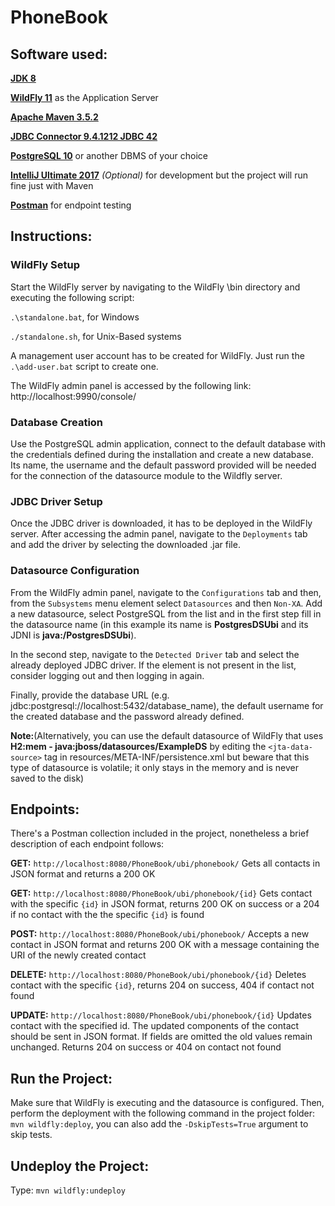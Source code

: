 # PhoneBook

## Software used:

**[JDK 8](http://www.oracle.com/technetwork/pt/java/javase/downloads/jdk8-downloads-2133151.html)**

**[WildFly 11](http://wildfly.org/downloads/)** as the Application Server 

**[Apache Maven 3.5.2](https://maven.apache.org/download.cgi)** 

**[JDBC Connector 9.4.1212 JDBC 42](https://jdbc.postgresql.org/download.html)**

**[PostgreSQL 10](https://www.postgresql.org/download/)** or another DBMS of your choice

**[IntelliJ Ultimate 2017](https://www.jetbrains.com/idea/download/)**  *(Optional)*  for development but the project will run fine just with Maven

**[Postman](https://www.getpostman.com/)** for endpoint testing

## Instructions:

### WildFly Setup
Start the WildFly server by navigating to the WildFly \bin directory and executing the following script:

`.\standalone.bat`, for Windows

`./standalone.sh`, for Unix-Based systems

A management user account has to be created for WildFly. Just run the `.\add-user.bat` script to create one.

The WildFly admin panel is accessed by the following link:  http://localhost:9990/console/

### Database Creation

Use the PostgreSQL admin application, connect to the default database with the credentials defined during the installation and create a new database. Its name, the username and the default password provided will be needed for the connection of the datasource module to the Wildfly server.

### JDBC Driver Setup

Once the JDBC driver is downloaded, it has to be deployed in the WildFly server. After accessing the admin panel, navigate to the `Deployments` tab and add the driver by selecting the downloaded .jar file. 

### Datasource Configuration

From the WildFly admin panel, navigate to the `Configurations` tab and then, from the `Subsystems` menu element select `Datasources` and then `Non-XA`. Add a new datasource, select PostgreSQL from the list and in the first step fill in the datasource name (in this example its name is **PostgresDSUbi** and its JDNI is **java:/PostgresDSUbi**). 

In the second step, navigate to the `Detected Driver` tab and select the already deployed JDBC driver. If the element is not present in the list, consider logging out and then logging in again. 

Finally, provide the database URL (e.g. jdbc:postgresql://localhost:5432/database_name), the default username for the created database and the password already defined. 


**Note:**(Alternatively,  you can use the default datasource of WildFly that uses **H2:mem - java:jboss/datasources/ExampleDS** by editing the `<jta-data-source>` tag in resources/META-INF/persistence.xml but beware that this type of datasource is volatile; it only stays in the memory and is never saved to the disk)


## Endpoints:

There's a Postman collection included in the project, nonetheless a brief description of each endpoint follows:

**GET:** `http://localhost:8080/PhoneBook/ubi/phonebook/` Gets all contacts in JSON format and returns a 200 OK

**GET:** `http://localhost:8080/PhoneBook/ubi/phonebook/{id}` Gets contact with the specific `{id}` in JSON format, returns 200 OK on success or a 204 if no contact with the the specific `{id}` is found

**POST:** `http://localhost:8080/PhoneBook/ubi/phonebook/` Accepts a new contact in JSON format and returns 200 OK with a message containing the URI of the newly created contact

**DELETE:** `http://localhost:8080/PhoneBook/ubi/phonebook/{id}` Deletes contact with the specific `{id}`, returns 204 on success, 404 if contact not found

**UPDATE:** `http://localhost:8080/PhoneBook/ubi/phonebook/{id}` Updates contact with the specified id. The updated components of the contact should be sent in JSON format. If fields are omitted the old values remain unchanged. Returns 204 on success or 404 on contact not found

## Run the Project:

Make sure that WildFly is executing and the datasource is configured. Then, perform the deployment with the following command in the project folder: `mvn wildfly:deploy`, you can also add the `-DskipTests=True` argument to skip tests.

## Undeploy the Project: 
Type:  `mvn wildfly:undeploy`

